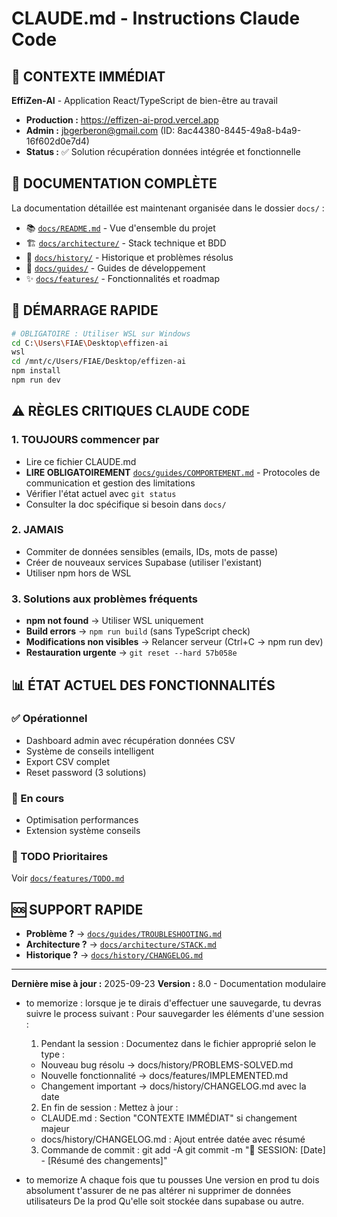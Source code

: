 # CLAUDE.md - Instructions Claude Code

## 🎯 CONTEXTE IMMÉDIAT

**EffiZen-AI** - Application React/TypeScript de bien-être au travail
- **Production :** https://effizen-ai-prod.vercel.app
- **Admin :** jbgerberon@gmail.com (ID: 8ac44380-8445-49a8-b4a9-16f602d0e7d4)
- **Status :** ✅ Solution récupération données intégrée et fonctionnelle

## 📁 DOCUMENTATION COMPLÈTE

La documentation détaillée est maintenant organisée dans le dossier `docs/` :

- 📚 [`docs/README.md`](docs/README.md) - Vue d'ensemble du projet
- 🏗️ [`docs/architecture/`](docs/architecture/) - Stack technique et BDD
- 📜 [`docs/history/`](docs/history/) - Historique et problèmes résolus
- 📖 [`docs/guides/`](docs/guides/) - Guides de développement
- ✨ [`docs/features/`](docs/features/) - Fonctionnalités et roadmap

## 🚀 DÉMARRAGE RAPIDE

```bash
# OBLIGATOIRE : Utiliser WSL sur Windows
cd C:\Users\FIAE\Desktop\effizen-ai
wsl
cd /mnt/c/Users/FIAE/Desktop/effizen-ai
npm install
npm run dev
```

## ⚠️ RÈGLES CRITIQUES CLAUDE CODE

### 1. TOUJOURS commencer par
- Lire ce fichier CLAUDE.md
- **LIRE OBLIGATOIREMENT** [`docs/guides/COMPORTEMENT.md`](docs/guides/COMPORTEMENT.md) - Protocoles de communication et gestion des limitations
- Vérifier l'état actuel avec `git status`
- Consulter la doc spécifique si besoin dans `docs/`

### 2. JAMAIS
- Commiter de données sensibles (emails, IDs, mots de passe)
- Créer de nouveaux services Supabase (utiliser l'existant)
- Utiliser npm hors de WSL

### 3. Solutions aux problèmes fréquents
- **npm not found** → Utiliser WSL uniquement
- **Build errors** → `npm run build` (sans TypeScript check)
- **Modifications non visibles** → Relancer serveur (Ctrl+C → npm run dev)
- **Restauration urgente** → `git reset --hard 57b058e`

## 📊 ÉTAT ACTUEL DES FONCTIONNALITÉS

### ✅ Opérationnel
- Dashboard admin avec récupération données CSV
- Système de conseils intelligent
- Export CSV complet
- Reset password (3 solutions)

### 🔧 En cours
- Optimisation performances
- Extension système conseils

### 📝 TODO Prioritaires
Voir [`docs/features/TODO.md`](docs/features/TODO.md)

## 🆘 SUPPORT RAPIDE

- **Problème ?** → [`docs/guides/TROUBLESHOOTING.md`](docs/guides/TROUBLESHOOTING.md)
- **Architecture ?** → [`docs/architecture/STACK.md`](docs/architecture/STACK.md)
- **Historique ?** → [`docs/history/CHANGELOG.md`](docs/history/CHANGELOG.md)

---
**Dernière mise à jour :** 2025-09-23
**Version :** 8.0 - Documentation modulaire
- to memorize : lorsque je te dirais d'effectuer une sauvegarde, tu devras suivre le process suivant : Pour sauvegarder les éléments d'une session :

  1. Pendant la session : Documentez dans le fichier approprié selon le type :
    - Nouveau bug résolu → docs/history/PROBLEMS-SOLVED.md
    - Nouvelle fonctionnalité → docs/features/IMPLEMENTED.md
    - Changement important → docs/history/CHANGELOG.md avec la date
  2. En fin de session : Mettez à jour :
    - CLAUDE.md : Section "CONTEXTE IMMÉDIAT" si changement majeur
    - docs/history/CHANGELOG.md : Ajout entrée datée avec résumé
  3. Commande de commit :
  git add -A
  git commit -m "📝 SESSION: [Date] - [Résumé des changements]"
- to memorize A chaque fois que tu pousses Une version en prod tu dois absolument t'assurer de ne pas altérer ni supprimer de données utilisateurs De la prod Qu'elle soit stockée dans supabase ou autre.
